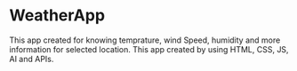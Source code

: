 # WeatherApp
This app created for knowing temprature, wind Speed, humidity and more information for selected location. This app created by using HTML, CSS, JS, AI and APIs.
